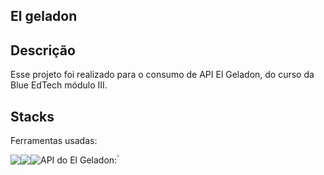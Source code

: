 ## El geladon

## Descrição
Esse projeto foi realizado para o consumo de API El Geladon, do curso da Blue EdTech módulo III. 

## Stacks
Ferramentas usadas:
<div style="display:flex">
<img src="https://img.icons8.com/color/48/000000/javascript--v1.png"/>
<img src="https://img.icons8.com/color/48/000000/html-5--v2.png"/>
<img src="https://img.icons8.com/color/48/000000/css3.png"/>
API do El Geladon:<a href="https://el-geladon-backend-by-ip.herokuapp.com/paletas/doc/" target="_blank"><img style="width:6%" src="./assets/favicon_io/favicon.ico" alt="ElGeladonIcon"></a>

